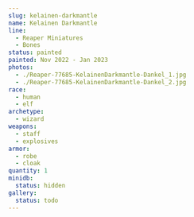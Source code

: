 ```yaml
---
slug: kelainen-darkmantle
name: Kelainen Darkmantle
line:
  - Reaper Miniatures
  - Bones
status: painted
painted: Nov 2022 - Jan 2023
photos:
  - ./Reaper-77685-KelainenDarkmantle-Dankel_1.jpg
  - ./Reaper-77685-KelainenDarkmantle-Dankel_2.jpg
race:
  - human
  - elf
archetype:
  - wizard
weapons:
  - staff
  - explosives
armor:
  - robe
  - cloak
quantity: 1
minidb:
  status: hidden
gallery:
  status: todo
---
```

